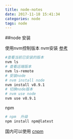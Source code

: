 ```yaml
---
title: node-notes
date: 2017-11-18 15:41:34
categories: node
tags: node
---
```


<!--more-->
##node 安装

使用nvm控制版本
nvm安装 [参考](https://github.com/creationix/nvm)
```bash
#查看当前已安装的版本
nvm ls
# 查看远端版本
nvm ls-remote
# 安装node
# nvm install node
nvm install v8.9.1
# 切换node版本
# nvm use node
nvm use v8.9.1
```

npm
```bash
# npm  升级 
npm install npm@latest
```
国内可以使用 [cnpm](http://npm.taobao.org/)
